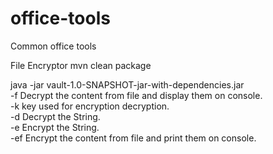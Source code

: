 # office-tools
Common office tools

File Encryptor
mvn clean package

java -jar vault-1.0-SNAPSHOT-jar-with-dependencies.jar <br>
-f Decrypt the content from file and display them on console. <br>
-k key used for encryption decryption. <br>
-d Decrypt the String. <br>
-e Encrypt the String. <br>
-ef Encrypt the content from file and print them on console.
